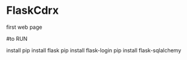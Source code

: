 # FlaskCdrx
 first web page


#to RUN

install 
pip install flask
pip install flask-login
pip install flask-sqlalchemy
